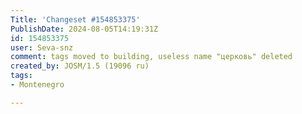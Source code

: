 ```yaml
---
Title: 'Changeset #154853375'
PublishDate: 2024-08-05T14:19:31Z
id: 154853375
user: Seva-snz
comment: tags moved to building, useless name "церковь" deleted
created_by: JOSM/1.5 (19096 ru)
tags:
- Montenegro

---
```

